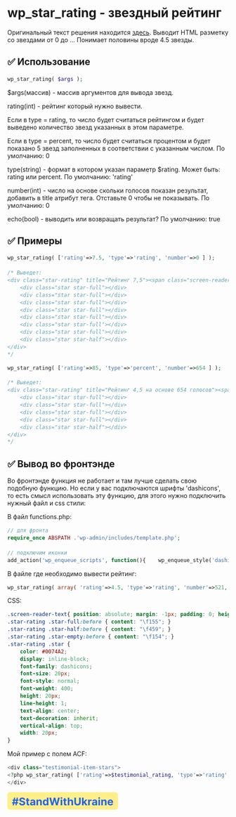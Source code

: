 # wp_star_rating - звездный рейтинг

Оригинальный текст решения находится [здесь](https://wp-kama.ru/function/wp_star_rating).
Выводит HTML разметку со звездами от 0 до ... Понимает половины вроде 4.5 звезды.

## :white_check_mark: Использование

```php
wp_star_rating( $args );
```

$args(массив) - массив аргументов для вывода звезд.

rating(int) - рейтинг который нужно вывести.

Если в type = rating, то число будет считаться рейтингом и будет выведено количество звезд указанных в этом параметре.

Если в type = percent, то число будет считаться процентом и будет показано 5 звезд заполненных в соответствии с указанным числом. По умолчанию: 0

type(string) - формат в котором указан параметр $rating. Может быть: rating или percent. По умолчанию: 'rating'

number(int) - число на основе скольки голосов показан результат, добавить в title атрибут тега. Отставьте 0 чтобы не показывать. По умолчанию: 0

echo(bool) - выводить или возвращать результат? По умолчанию: true

## :white_check_mark: Примеры

```php
wp_star_rating( ['rating'=>7.5, 'type'=>'rating', 'number'=>0 ] );

/* Выведет:
<div class="star-rating" title="Рейтинг 7,5"><span class="screen-reader-text">Рейтинг 7,5</span>
	<div class="star star-full"></div>
	<div class="star star-full"></div>
	<div class="star star-full"></div>
	<div class="star star-full"></div>
	<div class="star star-full"></div>
	<div class="star star-full"></div>
	<div class="star star-full"></div>
	<div class="star star-half"></div>
</div>
*/
```
```php
wp_star_rating( ['rating'=>85, 'type'=>'percent', 'number'=>654 ] );

/* Выведет:
<div class="star-rating" title="Рейтинг 4,5 на основе 654 голосов"><span class="screen-reader-text">Рейтинг 4,5 на основе 654 голосов</span>
	<div class="star star-full"></div>
	<div class="star star-full"></div>
	<div class="star star-full"></div>
	<div class="star star-full"></div>
	<div class="star star-half"></div>
</div>
*/
```
## :white_check_mark: Вывод во фронтэнде

Во фронтэнде функция не работает и там лучше сделать свою подобную функцию. Но если у вас подключаются шрифты 'dashicons', то есть смысл использовать эту функцию, для этого нужно подключить нужный файл и css стили:

В файл functions.php:

```php
// для фронта
require_once ABSPATH .'wp-admin/includes/template.php';

// подключим иконки
add_action('wp_enqueue_scripts', function(){    wp_enqueue_style('dashicons');    });
```

В файле где необходимо вывести рейтинг:

```php
wp_star_rating( array( 'rating'=>4.5, 'type'=>'rating', 'number'=>521, ) );
```

CSS:

```css
.screen-reader-text{ position: absolute; margin: -1px; padding: 0; height: 1px; width: 1px; overflow: hidden; clip: rect(0 0 0 0); border: 0; word-wrap: normal!important; }
.star-rating .star-full:before { content: "\f155"; }
.star-rating .star-half:before { content: "\f459"; }
.star-rating .star-empty:before { content: "\f154"; }
.star-rating .star {
	color: #0074A2;
	display: inline-block;
	font-family: dashicons;
	font-size: 20px;
	font-style: normal;
	font-weight: 400;
	height: 20px;
	line-height: 1;
	text-align: center;
	text-decoration: inherit;
	vertical-align: top;
	width: 20px;
}
```
Мой пример с полем ACF:
```php
<div class="testimonial-item-stars">
<?php wp_star_rating( ['rating'=>$testimonial_rating, 'type'=>'rating', 'number'=>0 ] );?>
</div>
```
[![Stand With Ukraine](https://raw.githubusercontent.com/vshymanskyy/StandWithUkraine/main/badges/StandWithUkraine.svg)](https://sitex.me/standwithukraine)
